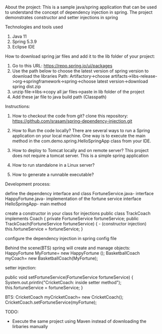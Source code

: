 


About the project:
This is a sample java/spring application that can be used to understand the concept of dependency injection in spring. The project demonstrates constructor and setter injections in spring

Technologies and tools used
1. Java 11
2. Spring 5.3.9
3. Eclipse IDE

How to download spring jar files and add it to the lib folder of your project:
1. Go to this URL: https://repo.spring.io/ui/packages
2. Use the path below to choose the latest version of spring version to download the libraries
	Path: Artifactory->choose artifacts->libs-release->org->springframework->spring->choose latest version->download spring dist.zip
3. unzip file->libs->copy all jar files->paste in lib folder of the project
4. Add these jar file to java build path (Classpath)

Instructions:
1. How to checkout the code from git?
clone this repository: https://github.com/srasam/spring-dependency-injection.git

2. How to Run the code locally?
There are several ways to run a Spring application on your local machine. One way is to execute the main method in the com.demo.spring.HelloSpringApp class from your IDE.

3. How to deploy to Tomcat locally and on remote server?
This project does not require a tomcat server. This is a simple spring application 

4. How to run standalone in a Linux server?
5. How to generate a runnable executable?


Development process:

define the dependency interface and class
FortuneService.java- interface
HappyFortune.java- implementation of the fortune service interface
HelloSpringApp- main method

create a constructor in your class for injections
public class TrackCoach implements Coach {
private FortuneService fortuneService;
public TrackCoach(FortuneService fortuneService) { - (constructor injection)
this.fortuneService = fortuneService;
}

configure the dependency injection in spring config file
<bean id="happyFortune" class="com.demo.spring.HappyFortune">
</bean> <!-- (define dependency)-->
<bean id="basketballCoach" class="com.demo.spring.BasketballCoach">
<constructor-arg ref="happyFortune" /> <!--inject dependency using constructor injection-->
</bean>

Behind the scene(BTS) spring will create and manage objects:
HappyFortune MyFortune= new HappyFortune ();
BasketballCoach myCoach= new BasketballCoach(MyFortune);

setter injection:

public void setFortuneService(FortuneService fortuneService) {
		System.out.println("CricketCoach: inside setter method");
		this.fortuneService = fortuneService;
	}

<bean id="cricketCoach" class="com.demo.spring.CricketCoach">
		<property name="fortuneService" ref="myFortune" />

BTS: CricketCoach myCricketCoach= new CricketCoach();
CricketCoach.setFortuneService(myFortune);


TODO:
- Execute the same project using Maven instead of downloading the lirbaries manually
